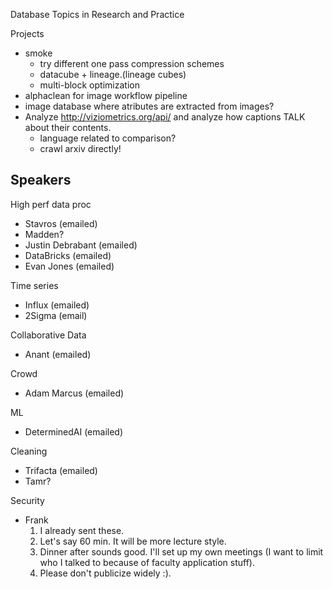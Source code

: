 Database Topics in Research and Practice

Projects

* smoke
  * try different one pass compression schemes
  * datacube + lineage.(lineage cubes)
  * multi-block optimization
* alphaclean for image workflow pipeline
* image database where atributes are extracted from images?
* Analyze http://viziometrics.org/api/ and analyze how captions TALK about their contents.
  * language related to comparison?
  * crawl arxiv directly!


## Speakers

High perf data proc

* Stavros (emailed)
* Madden?
* Justin Debrabant (emailed) 
* DataBricks (emailed)
* Evan Jones (emailed)

Time series

* Influx (emailed)
* 2Sigma (email)

Collaborative Data

* Anant (emailed)

Crowd

* Adam Marcus (emailed)

ML

* DeterminedAI (emailed)

Cleaning 

* Trifacta (emailed)
* Tamr?

Security

* Frank
  1. I already sent these. 
  2. Let's say 60 min. It will be more lecture style.
  3. Dinner after sounds good. I'll set up my own meetings (I want to limit who I talked to because of faculty application stuff).
  4. Please don't publicize widely :).